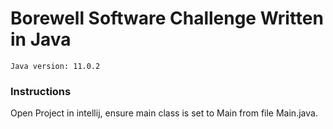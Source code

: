 # Borewell Software Challenge Written in Java

```
Java version: 11.0.2
```

### Instructions
Open Project in intellij, ensure main class is set to Main from file Main.java.
